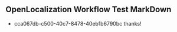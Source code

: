 ## OpenLocalization Workflow Test MarkDown
* cca067db-c500-40c7-8478-40eb1b6790bc 
thanks!<!--HONumber=Mar16_HO3-->
